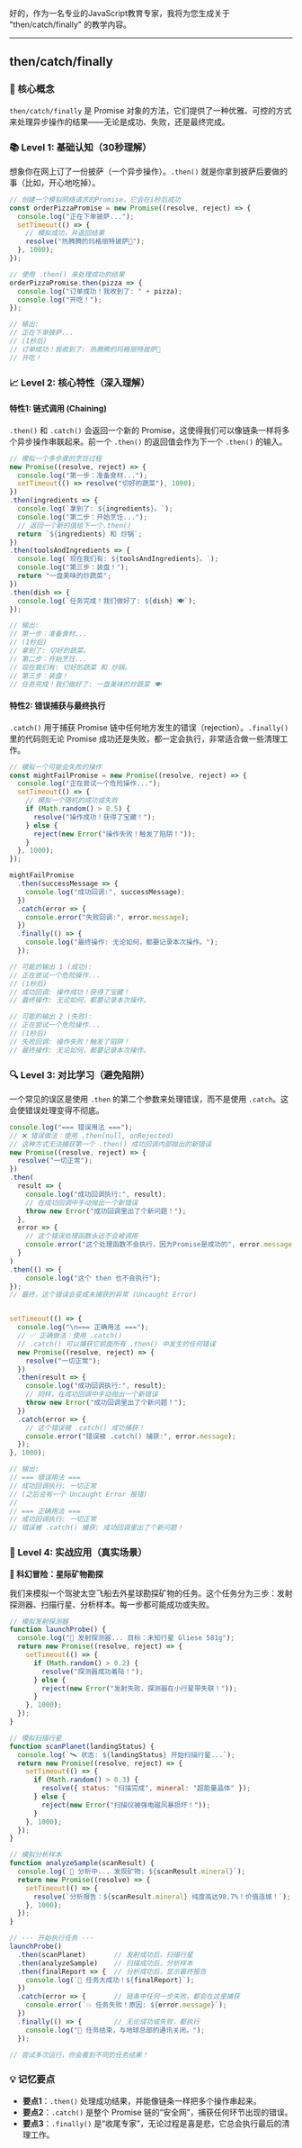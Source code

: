 好的，作为一名专业的JavaScript教育专家，我将为您生成关于 "then/catch/finally" 的教学内容。

---

## then/catch/finally

### 🎯 核心概念
`then/catch/finally` 是 Promise 对象的方法，它们提供了一种优雅、可控的方式来处理异步操作的结果——无论是成功、失败，还是最终完成。

### 📚 Level 1: 基础认知（30秒理解）
想象你在网上订了一份披萨（一个异步操作）。`.then()` 就是你拿到披萨后要做的事（比如，开心地吃掉）。

```javascript
// 创建一个模拟网络请求的Promise，它会在1秒后成功
const orderPizzaPromise = new Promise((resolve, reject) => {
  console.log("正在下单披萨...");
  setTimeout(() => {
    // 模拟成功，并返回结果
    resolve("热腾腾的玛格丽特披萨🍕");
  }, 1000);
});

// 使用 .then() 来处理成功的结果
orderPizzaPromise.then(pizza => {
  console.log("订单成功！我收到了: " + pizza);
  console.log("开吃！");
});

// 输出:
// 正在下单披萨...
// (1秒后)
// 订单成功！我收到了: 热腾腾的玛格丽特披萨🍕
// 开吃！
```

### 📈 Level 2: 核心特性（深入理解）

#### 特性1: 链式调用 (Chaining)
`.then()` 和 `.catch()` 会返回一个新的 Promise，这使得我们可以像链条一样将多个异步操作串联起来。前一个 `.then()` 的返回值会作为下一个 `.then()` 的输入。

```javascript
// 模拟一个多步骤的烹饪过程
new Promise((resolve, reject) => {
  console.log("第一步：准备食材...");
  setTimeout(() => resolve("切好的蔬菜"), 1000);
})
.then(ingredients => {
  console.log(`拿到了: ${ingredients}。`);
  console.log("第二步：开始烹饪...");
  // 返回一个新的值给下一个.then()
  return `${ingredients} 和 炒锅`; 
})
.then(toolsAndIngredients => {
  console.log(`现在我们有: ${toolsAndIngredients}。`);
  console.log("第三步：装盘！");
  return "一盘美味的炒蔬菜";
})
.then(dish => {
  console.log(`任务完成！我们做好了: ${dish} 🍽️`);
});

// 输出:
// 第一步：准备食材...
// (1秒后)
// 拿到了: 切好的蔬菜。
// 第二步：开始烹饪...
// 现在我们有: 切好的蔬菜 和 炒锅。
// 第三步：装盘！
// 任务完成！我们做好了: 一盘美味的炒蔬菜 🍽️
```

#### 特性2: 错误捕获与最终执行
`.catch()` 用于捕获 Promise 链中任何地方发生的错误（rejection）。`.finally()` 里的代码则无论 Promise 成功还是失败，都一定会执行，非常适合做一些清理工作。

```javascript
// 模拟一个可能会失败的操作
const mightFailPromise = new Promise((resolve, reject) => {
  console.log("正在尝试一个危险操作...");
  setTimeout(() => {
    // 模拟一个随机的成功或失败
    if (Math.random() > 0.5) {
      resolve("操作成功！获得了宝藏！");
    } else {
      reject(new Error("操作失败！触发了陷阱！"));
    }
  }, 1000);
});

mightFailPromise
  .then(successMessage => {
    console.log("成功回调:", successMessage);
  })
  .catch(error => {
    console.error("失败回调:", error.message);
  })
  .finally(() => {
    console.log("最终操作: 无论如何，都要记录本次操作。");
  });

// 可能的输出 1 (成功):
// 正在尝试一个危险操作...
// (1秒后)
// 成功回调: 操作成功！获得了宝藏！
// 最终操作: 无论如何，都要记录本次操作。

// 可能的输出 2 (失败):
// 正在尝试一个危险操作...
// (1秒后)
// 失败回调: 操作失败！触发了陷阱！
// 最终操作: 无论如何，都要记录本次操作。
```

### 🔍 Level 3: 对比学习（避免陷阱）
一个常见的误区是使用 `.then` 的第二个参数来处理错误，而不是使用 `.catch`。这会使错误处理变得不彻底。

```javascript
console.log("=== 错误用法 ===");
// ❌ 错误做法：使用 .then(null, onRejected)
// 这种方式无法捕获第一个 .then() 成功回调内部抛出的新错误
new Promise((resolve, reject) => {
  resolve("一切正常");
})
.then(
  result => {
    console.log("成功回调执行:", result);
    // 在成功回调中手动抛出一个新错误
    throw new Error("成功回调里出了个新问题！");
  },
  error => {
    // 这个错误处理函数永远不会被调用
    console.error("这个处理函数不会执行，因为Promise是成功的", error.message);
  }
)
.then(() => {
    console.log("这个 then 也不会执行");
});
// 最终，这个错误会变成未捕获的异常 (Uncaught Error)


setTimeout(() => {
  console.log("\n=== 正确用法 ===");
  // ✅ 正确做法：使用 .catch()
  // .catch() 可以捕获它前面所有 .then() 中发生的任何错误
  new Promise((resolve, reject) => {
    resolve("一切正常");
  })
  .then(result => {
    console.log("成功回调执行:", result);
    // 同样，在成功回调中手动抛出一个新错误
    throw new Error("成功回调里出了个新问题！");
  })
  .catch(error => {
    // 这个错误被 .catch() 成功捕获！
    console.error("错误被 .catch() 捕获:", error.message);
  });
}, 1000);

// 输出:
// === 错误用法 ===
// 成功回调执行: 一切正常
// (之后会有一个 Uncaught Error 报错)
// 
// === 正确用法 ===
// 成功回调执行: 一切正常
// 错误被 .catch() 捕获: 成功回调里出了个新问题！
```

### 🚀 Level 4: 实战应用（真实场景）

**🚀 科幻冒险：星际矿物勘探**

我们来模拟一个驾驶太空飞船去外星球勘探矿物的任务。这个任务分为三步：发射探测器、扫描行星、分析样本。每一步都可能成功或失败。

```javascript
// 模拟发射探测器
function launchProbe() {
  console.log("🚀 发射探测器... 目标：未知行星 Gliese 581g");
  return new Promise((resolve, reject) => {
    setTimeout(() => {
      if (Math.random() > 0.2) {
        resolve("探测器成功着陆！");
      } else {
        reject(new Error("发射失败，探测器在小行星带失联！"));
      }
    }, 1000);
  });
}

// 模拟扫描行星
function scanPlanet(landingStatus) {
  console.log(`🛰️ 状态: ${landingStatus} 开始扫描行星...`);
  return new Promise((resolve, reject) => {
    setTimeout(() => {
      if (Math.random() > 0.3) {
        resolve({ status: "扫描完成", mineral: "超能量晶体" });
      } else {
        reject(new Error("扫描仪被强电磁风暴损坏！"));
      }
    }, 1000);
  });
}

// 模拟分析样本
function analyzeSample(scanResult) {
  console.log(`🔬 分析中... 发现矿物: ${scanResult.mineral}`);
  return new Promise((resolve) => {
    setTimeout(() => {
      resolve(`分析报告：${scanResult.mineral} 纯度高达98.7%！价值连城！`);
    }, 1000);
  });
}

// --- 开始执行任务 ---
launchProbe()
  .then(scanPlanet)       // 发射成功后，扫描行星
  .then(analyzeSample)    // 扫描成功后，分析样本
  .then(finalReport => {  // 分析成功后，显示最终报告
    console.log(`🎉 任务大成功！${finalReport}`);
  })
  .catch(error => {       // 链条中任何一步失败，都会在这里捕获
    console.error(`💥 任务失败！原因: ${error.message}`);
  })
  .finally(() => {        // 无论成功或失败，都执行
    console.log("📡 任务结束，与地球总部的通讯关闭。");
  });

// 尝试多次运行，你会看到不同的任务结果！
```

### 💡 记忆要点
- **要点1**：`.then()` 处理成功结果，并能像链条一样把多个操作串起来。
- **要点2**：`.catch()` 是整个 Promise 链的“安全网”，捕获任何环节出现的错误。
- **要点3**：`.finally()` 是“收尾专家”，无论过程是喜是悲，它总会执行最后的清理工作。

<!--
metadata:
  syntax: [arrow-function]
  pattern: [promise-chain, error-handling]
  api: [Promise, console.log, setTimeout, Math.random, Error]
  concept: [asynchronous]
  difficulty: intermediate
  dependencies: [无]
  related: []
-->